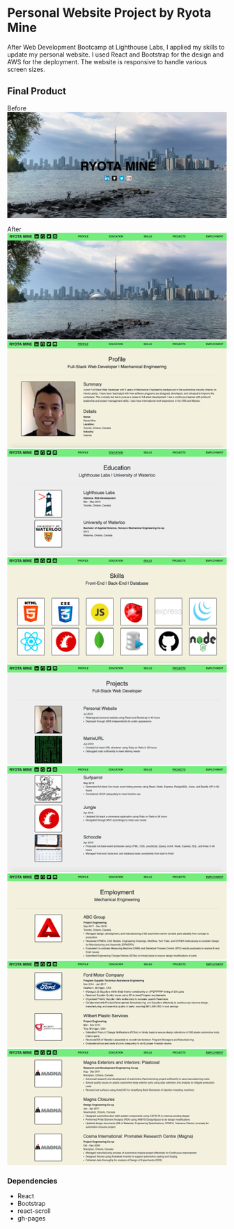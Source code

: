 # Personal Website Project by Ryota Mine

After Web Development Bootcamp at Lighthouse Labs, I applied my skills to update my personal website. I used React and Bootstrap for the design and AWS for the deployment. The website is responsive to handle various screen sizes.

## Final Product

Before
!["Screenshot of website - before - home"](https://github.com/ryotamine/ryotamine.github.io/blob/master/docs/website-before-home.png)

After
!["Screenshot of website - after - home"](https://github.com/ryotamine/ryotamine.github.io/blob/master/docs/website-after-home.png)
!["Screenshot of website - after - profile"](https://github.com/ryotamine/ryotamine.github.io/blob/master/docs/website-after-profile.png)
!["Screenshot of website - after - education"](https://github.com/ryotamine/ryotamine.github.io/blob/master/docs/website-after-education.png)
!["Screenshot of website - after - skills"](https://github.com/ryotamine/ryotamine.github.io/blob/master/docs/website-after-skills.png)
!["Screenshot of website - after - projects - 1"](https://github.com/ryotamine/ryotamine.github.io/blob/master/docs/website-after-projects-1.png)
!["Screenshot of website - after - projects - 2"](https://github.com/ryotamine/ryotamine.github.io/blob/master/docs/website-after-projects-2.png)
!["Screenshot of website - after - employment - 1"](https://github.com/ryotamine/ryotamine.github.io/blob/master/docs/website-after-employment-1.png)
!["Screenshot of website - after - employment - 2"](https://github.com/ryotamine/ryotamine.github.io/blob/master/docs/website-after-employment-2.png)
!["Screenshot of website - after - employment - 3"](https://github.com/ryotamine/ryotamine.github.io/blob/master/docs/website-after-employment-3.png)

### Dependencies

- React
- Bootstrap
- react-scroll
- gh-pages
